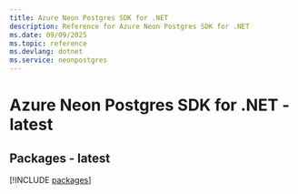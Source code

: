 ```yaml
---
title: Azure Neon Postgres SDK for .NET
description: Reference for Azure Neon Postgres SDK for .NET
ms.date: 09/09/2025
ms.topic: reference
ms.devlang: dotnet
ms.service: neonpostgres
---
```

# Azure Neon Postgres SDK for .NET - latest
## Packages - latest
[!INCLUDE [packages](neon-postgres-index.md)]